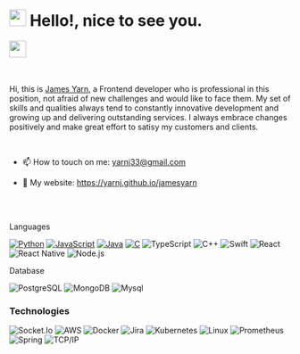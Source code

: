 <h1><img src="https://emojis.slackmojis.com/emojis/images/1531849430/4246/blob-sunglasses.gif?1531849430" width="30"/> Hello!, nice to see you.</h1>

<p align="left">
<a href="https://www.linkedin.com/in/yarnj33" target="_blank"><img height="30" src="https://encrypted-tbn0.gstatic.com/images?q=tbn:ANd9GcT5dS7BQqmVln0FmHiQwEbwCKE9eUqqcO75Aw&usqp=CAU"></a>&nbsp;&nbsp;&nbsp;&nbsp;&nbsp;
</p>

<br>

Hi, this is [James Yarn](https://yarnj.github.io/jamesyarn), a Frontend developer who is professional in this position, not afraid of new challenges and would like to face them. My set of skills and qualities always tend to constantly innovative development and growing up and delivering outstanding services.
I always embrace changes positively and make great effort to satisy my customers and clients.

<br>

- 📫 How to touch on me: [yarnj33@gmail.com](mailto:yarnj33@gmail.com)

- 🔗 My website: https://yarnj.github.io/jamesyarn

 <br>

 </br>

Languages

[![Python](https://img.shields.io/badge/-Python-fff?&logo=python)](https://github.com/jacob-liu-g?tab=repositories&q=&type=&language=python)
[![JavaScript](https://img.shields.io/badge/-JavaScript-fff?&logo=JavaScript&logoColor=ddc508)](https://github.com/jacob-liu-g?tab=repositories&q=&type=&language=javascript)
[![Java](https://img.shields.io/badge/-Java-fff?&logo=Java&logoColor=007396)](https://github.com/jacob-liu-g?tab=repositories&q=&type=&language=java)
[![C](https://img.shields.io/badge/-C-fff?&logo=C)](https://github.com/jacob-liu-g?tab=repositories&q=&type=&language=c)
![TypeScript](https://img.shields.io/badge/-TypeScript-fff?&logo=TypeScript&logoColor=007ACC)
![C++](https://img.shields.io/badge/-C++-fff?&logo=c%2b%2b&logoColor=00599C)
![Swift](https://img.shields.io/badge/-Swift-fff?&logo=Swift)
![React](https://img.shields.io/badge/-React-fff?&logo=React)
![React Native](https://img.shields.io/badge/-ReactNative-fff?&logo=React)
![Node.js](https://img.shields.io/badge/-Node.js-fff?&logo=node.js)

Database

![PostgreSQL](https://img.shields.io/badge/-PostgreSQL-fff?&logo=PostgreSQL&logoColor=336791)
![MongoDB](https://img.shields.io/badge/-MongoDB-fff?&logo=MongoDB)
![Mysql](https://img.shields.io/badge/-MySql-fff?&logo=MySql)


### Technologies

![Socket.Io](https://img.shields.io/badge/-Socket.Io-fff?&logo=Socket.Io)
![AWS](https://img.shields.io/badge/-AWS-fff?&logo=Amazon-AWS&logoColor=232F3E)
![Docker](https://img.shields.io/badge/-Docker-fff?&logo=Docker)
![Jira](https://img.shields.io/badge/-Jira-fff?&logo=jira-software&logoColor=0052CC)
![Kubernetes](https://img.shields.io/badge/-Kubernetes-fff?&logo=Kubernetes)
![Linux](https://img.shields.io/badge/-Linux-fff?&logo=linux&logoColor=000)
![Prometheus](https://img.shields.io/badge/-Prometheus-fff?&logo=Prometheus)
![Spring](https://img.shields.io/badge/-Spring-fff?&logo=Spring)
![TCP/IP](https://img.shields.io/badge/-TCP/IP-fff?&logo=Cisco)

</div>

